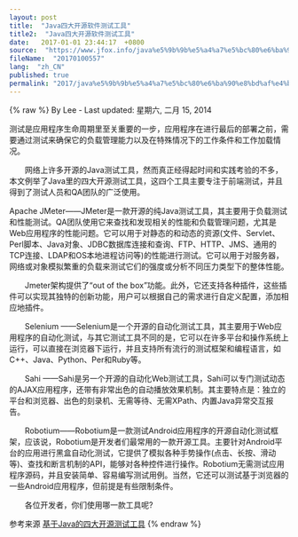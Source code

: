 ```yaml
---
layout: post
title:  "Java四大开源软件测试工具"
title2:  "Java四大开源软件测试工具"
date:   2017-01-01 23:44:17  +0800
source:  "https://www.jfox.info/java%e5%9b%9b%e5%a4%a7%e5%bc%80%e6%ba%90%e8%bd%af%e4%bb%b6%e6%b5%8b%e8%af%95%e5%b7%a5%e5%85%b7.html"
fileName:  "20170100557"
lang:  "zh_CN"
published: true
permalink: "2017/java%e5%9b%9b%e5%a4%a7%e5%bc%80%e6%ba%90%e8%bd%af%e4%bb%b6%e6%b5%8b%e8%af%95%e5%b7%a5%e5%85%b7.html"
---
```

{% raw %}
By Lee - Last updated: 星期六, 二月 15, 2014

测试是应用程序生命周期里至关重要的一步，应用程序在进行最后的部署之前，需要通过测试来确保它的负载管理能力以及在特殊情况下的工作条件和工作加载情况。

　　网络上许多开源的Java测试工具，然而真正经得起时间和实践考验的不多，本文例举了Java里的四大开源测试工具，这四个工具主要专注于前端测试，并且得到了测试人员和QA团队的广泛使用。

Apache JMeter——JMeter是一款开源的纯Java测试工具，其主要用于负载测试和性能测试。QA团队使用它来查找和发现相关的性能和负载管理问题，尤其是Web应用程序的性能问题。它可以用于对静态的和动态的资源(文件、Servlet、Perl脚本、Java对象、JDBC数据库连接和查询、FTP、HTTP、JMS、通用的TCP连接、LDAP和OS本地进程访问等)的性能进行测试。它可以用于对服务器，网络或对象模拟繁重的负载来测试它们的强度或分析不同压力类型下的整体性能。

　　Jmeter架构提供了“out of the box”功能。此外，它还支持各种插件，这些插件可以实现其独特的创新功能，用户可以根据自己的需求进行自定义配置，添加相应地插件。

　　Selenium ——Selenium是一个开源的自动化测试工具，其主要用于Web应用程序的自动化测试，与其它测试工具不同的是，它可以在许多平台和操作系统上运行，可以直接在浏览器下运行，并且支持所有流行的测试框架和编程语言，如C++、Java、Python、Per和Ruby等。

　　Sahi ——Sahi是另一个开源的自动化Web测试工具，Sahi可以专门测试动态的AJAX应用程序，还带有非常出色的自动播放效果机制。其主要特点是：独立的平台和浏览器、出色的刻录机、无需等待、无需XPath、内置Java异常交互报告。

　　Robotium——Robotium是一款测试Android应用程序的开源自动化测试框架，应该说，Robotium是开发者们最常用的一款开源工具。主要针对Android平台的应用进行黑盒自动化测试，它提供了模拟各种手势操作(点击、长按、滑动等)、查找和断言机制的API，能够对各种控件进行操作。Robotium无需测试应用程序源码，并且安装简单、容易编写测试用例。当然，它还可以测试基于浏览器的一些Android应用程序，但前提是有些限制条件。

　　各位开发者，你们使用哪一款工具呢?

参考来源 [基于Java的四大开源测试工具](https://www.jfox.info/go.php?url=http://www.jfox.info/url.php?url=http%3A%2F%2Fwww.javaweb.cc%2Flanguage%2Fjava%2F062675.shtml)
{% endraw %}
